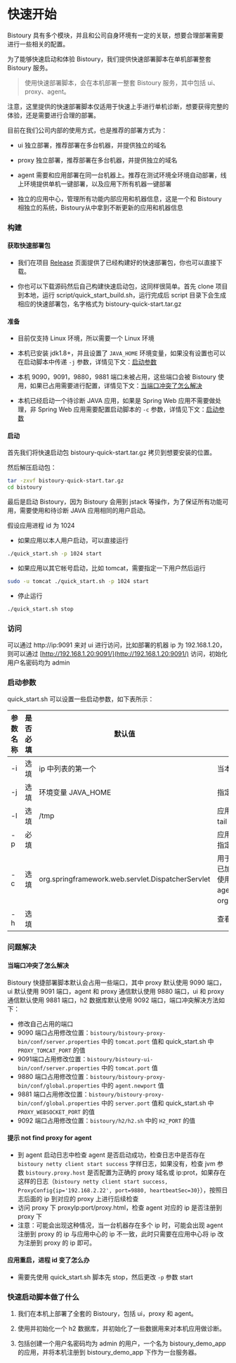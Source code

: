 # 快速开始

Bistoury 具有多个模块，并且和公司自身环境有一定的关联，想要合理部署需要进行一些相关的配置。

为了能够快速启动和体验 Bistoury，我们提供快速部署脚本在单机部署整套 Bistoury 服务。

> 使用快速部署脚本，会在本机部署一整套 Bistoury 服务，其中包括 ui、proxy、agent。

注意，这里提供的快速部署脚本仅适用于快速上手进行单机诊断，想要获得完整的体验，还是需要进行合理的部署。

目前在我们公司内部的使用方式，也是推荐的部署方式为：

- ui 独立部署，推荐部署在多台机器，并提供独立的域名

- proxy 独立部署，推荐部署在多台机器，并提供独立的域名

- agent 需要和应用部署在同一台机器上。推荐在测试环境全环境自动部署，线上环境提供单机一键部署，以及应用下所有机器一键部署

- 独立的应用中心，管理所有功能内部应用和机器信息，这是一个和 Bistoury 相独立的系统，Bistoury从中拿到不断更新的应用和机器信息

### 构建

#### 获取快速部署包

- 我们在项目 [Release](https://github.com/qunarcorp/bistoury/releases) 页面提供了已经构建好的快速部署包，你也可以直接下载。

- 你也可以下载源码然后自己构建快速启动包，这同样很简单。首先 clone 项目到本地，运行 script/quick_start_build.sh，运行完成后 script 目录下会生成相应的快速部署包，名字格式为 bistoury-quick-start.tar.gz

#### 准备

- 目前仅支持 Linux 环境，所以需要一个 Linux 环境

- 本机已安装 jdk1.8+，并且设置了 `JAVA_HOME` 环境变量，如果没有设置也可以在启动脚本中传递 `-j` 参数，详情见下文：[启动参数](#启动参数)

- 本机 9090，9091，9880，9881 端口未被占用，这些端口会被 Bistoury 使用，如果已占用需要进行配置，详情见下文：[当端口冲突了怎么解决](#当端口冲突了怎么解决)

- 本机已经启动一个待诊断 JAVA 应用，如果是 Spring Web 应用不需要做处理，非 Spring Web 应用需要配置启动脚本的 `-c` 参数，详情见下文：[启动参数](#启动参数)

#### 启动

首先我们将快速启动包 bistoury-quick-start.tar.gz 拷贝到想要安装的位置。

然后解压启动包：

```bash
tar -zxvf bistoury-quick-start.tar.gz
cd bistoury
```

最后是启动 Bistoury，因为 Bistoury 会用到 jstack 等操作，为了保证所有功能可用，需要使用和待诊断 JAVA 应用相同的用户启动。

假设应用进程 id 为 1024

- 如果应用以本人用户启动，可以直接运行

```bash
./quick_start.sh -p 1024 start
```

- 如果应用以其它帐号启动，比如 tomcat，需要指定一下用户然后运行

```bash
sudo -u tomcat ./quick_start.sh -p 1024 start
```

- 停止运行

```bash
./quick_start.sh stop
```

### 访问

可以通过 http://ip:9091 来对 ui 进行访问，比如部署的机器 ip 为 192.168.1.20，则可以通过 [http://192.168.1.20:9091/](http://192.168.1.20:9091/) 访问，初始化用户名密码均为 admin

### 启动参数

quick_start.sh 可以设置一些启动参数，如下表所示：

|参数名称|是否必填|默认值|说明|
|-------|------|-----|---|
|-i    |选填|ip 中列表的第一个|当本机存在多个 ip 时，指定一个可用 ip|
|-j    |选填|环境变量 JAVA_HOME |指定 jdk 路径|
|-l    |选填|/tmp|应用的日志目录，Bistoury 命令执行的目录，比如 ls，tail 等都会默认在此目录下执行|
|-p    |必填|    |应用进程 id，因为是脚本快速启动，所以需要使用该参数指定对哪个 JAVA 进程进行诊断|
|-c    |选填|org.springframework.web.servlet.DispatcherServlet|用于获取一些应用信息，应填写为依赖的 jar 包中的一个已加载的类（不能使用 Bistoury agent 中用到的类，推荐使用公司内部中间件的 jar 包或 Spring 相关包中的，agent 不可能使用到的类，如org.springframework.web.servlet.DispatcherServlet）|
|-h   | 选填||查看帮助文档

### 问题解决

#### 当端口冲突了怎么解决

Bistoury 快捷部署脚本默认会占用一些端口，其中 proxy 默认使用 9090 端口，ui 默认使用 9091 端口，agent 和 proxy 通信默认使用 9880 端口，ui 和 proxy 通信默认使用 9881 端口，h2 数据库默认使用 9092 端口，端口冲突解决方法如下：

- 修改自己占用的端口
- 9090 端口占用修改位置：`bistoury/bistoury-proxy-bin/conf/server.properties` 中的 `tomcat.port` 值和 quick_start.sh 中`PROXY_TOMCAT_PORT` 的值
- 9091端口占用修改位置：`bistoury/bistoury-ui-bin/conf/server.properties` 中的 `tomcat.port` 值
- 9880 端口占用修改位置：`bistoury/bistoury-proxy-bin/conf/global.properties` 中的 `agent.newport` 值
- 9881 端口占用修改位置：`bistoury/bistoury-proxy-bin/conf/global.properties` 中的 `server.port` 值和 quick_start.sh 中 `PROXY_WEBSOCKET_PORT` 的值
- 9092 端口占用修改位置：`bistoury/h2/h2.sh` 中的 `H2_PORT` 的值

#### 提示 not find proxy for agent

- 到 agent 启动日志中检查 agent 是否启动成功，检查日志中是否存在 `bistoury netty client start success` 字样日志，如果没有，检查 jvm 参数 `bistoury.proxy.host` 是否配置为正确的 proxy 域名或 ip:prot，如果存在这样的日志（`bistoury netty client start success, ProxyConfig{ip='192.168.2.22', port=9880, heartbeatSec=30}`），按照日志后面的 ip 到对应的 proxy 上进行后续检查
- 访问 proxy 下 proxyIp:port/proxy.html，检查 agent 对应的 ip 是否注册到 proxy 下
- 注意：可能会出现这种情况，当一台机器存在多个 ip 时，可能会出现 agent 注册到 proxy 的 ip 与应用中心的 ip 不一致，此时只需要在应用中心将 ip 改为注册到 proxy 的 ip 即可。

#### 应用重启，进程 id 变了怎么办

- 需要先使用 quick_start.sh 脚本先 stop，然后更改 `-p` 参数 start

### 快速启动脚本做了什么

1. 我们在本机上部署了全套的 Bistoury，包括 ui，proxy 和 agent。

2. 使用并初始化一个 h2 数据库，并初始化了一些数据用来对本机应用做诊断。

3. 包括创建一个用户名密码均为 admin 的用户，一个名为 bistoury_demo_app 的应用，并将本机注册到 bistoury_demo_app 下作为一台服务器。
